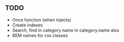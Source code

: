 ## TODO
* Once function (when injects)
* Create indexes
* Search, find in category name in category.name also
* BEM names for css classes
